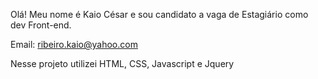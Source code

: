 Olá! Meu nome é Kaio César e sou candidato a vaga de Estagiário como dev Front-end.

Email: ribeiro.kaio@yahoo.com

Nesse projeto utilizei HTML, CSS, Javascript e Jquery

